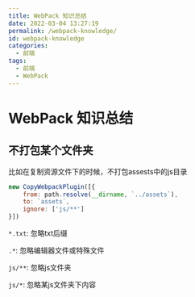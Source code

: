 ```yaml
---
title: WebPack 知识总结
date: 2022-03-04 13:27:19
permalink: /webpack-knowledge/
id: webpack-knowledge
categories:
  - 前端
tags:
  - 前端
  - WebPack
---
```


# WebPack 知识总结

## 不打包某个文件夹

比如在复制资源文件下的时候，不打包assests中的js目录

```js
new CopyWebpackPlugin([{
    from: path.resolve(__dirname, `../assets`),
    to: `assets`,
    ignore: ['js/**']
}])
```

`*.txt`: 忽略txt后缀

`.*`: 忽略编辑器文件或特殊文件

`js/**`: 忽略js文件夹

`js/*`: 忽略某js文件夹下内容

